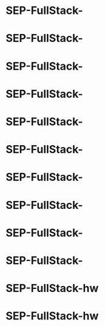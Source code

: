 # SEP-FullStack-
# SEP-FullStack-
# SEP-FullStack-
# SEP-FullStack-
# SEP-FullStack-
# SEP-FullStack-
# SEP-FullStack-
# SEP-FullStack-
# SEP-FullStack-
# SEP-FullStack-
# SEP-FullStack-hw
# SEP-FullStack-hw
